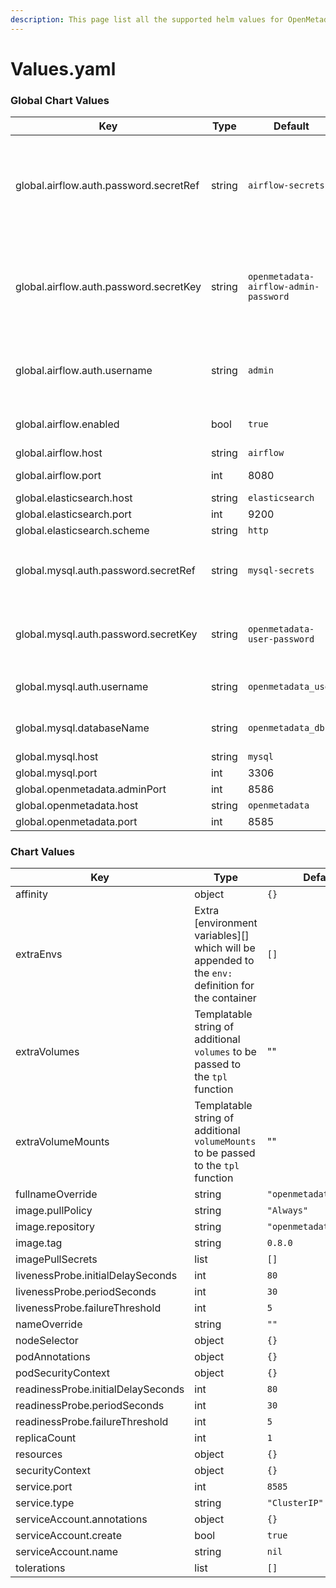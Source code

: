 ```yaml
---
description: This page list all the supported helm values for OpenMetadata Helm Charts
---
```


# Values.yaml

### Global Chart Values

| Key                                    | Type   | Default                               | Description                                                                                                                                     |
| -------------------------------------- | ------ | ------------------------------------- | ----------------------------------------------------------------------------------------------------------------------------------------------- |
| global.airflow.auth.password.secretRef | string | `airflow-secrets`                     | The reference to a secret containing airflow authentication password wrapped in `kubernetes secrets.`Required global.airflow.enabled is 'true'. |
| global.airflow.auth.password.secretKey | string | `openmetadata-airflow-admin-password` | The key of a secret containing airflow authentication password wrapped in `kubernetes secrets.`Required global.airflow.enabled is 'true'.       |
| global.airflow.auth.username           | string | `admin`                               | Username for airflow configuration. Required global.airflow.enabled is 'true'.                                                                  |
| global.airflow.enabled                 | bool   | `true`                                | Whether airflow configuration is enabled.                                                                                                       |
| global.airflow.host                    | string | `airflow`                             | Airflow Endpoint URI.                                                                                                                           |
| global.airflow.port                    | int    | 8080                                  | Airflow Endpoint URI port.                                                                                                                      |
| global.elasticsearch.host              | string | `elasticsearch`                       |                                                                                                                                                 |
| global.elasticsearch.port              | int    | 9200                                  |                                                                                                                                                 |
| global.elasticsearch.scheme            | string | `http`                                |                                                                                                                                                 |
| global.mysql.auth.password.secretRef   | string | `mysql-secrets`                       | The reference to a secret containing mysql authentication password wrapped in `kubernetes secrets`                                              |
| global.mysql.auth.password.secretKey   | string | `openmetadata-user-password`          | The key of a secret  containing mysql authentication password wrapped in `kubernetes secrets`                                                   |
| global.mysql.auth.username             | string | `openmetadata_user`                   | Username for mysql openmetadata configuration                                                                                                   |
| global.mysql.databaseName              | string | `openmetadata_db`                     | Database Name for mysql openmetadata configuration                                                                                              |
| global.mysql.host                      | string | `mysql`                               |                                                                                                                                                 |
| global.mysql.port                      | int    | 3306                                  |                                                                                                                                                 |
| global.openmetadata.adminPort          | int    | 8586                                  |                                                                                                                                                 |
| global.openmetadata.host               | string | `openmetadata`                        |                                                                                                                                                 |
| global.openmetadata.port               | int    | 8585                                  |                                                                                                                                                 |

### Chart Values

| Key                                | Type                                                                                                | Default                 |
| ---------------------------------- | --------------------------------------------------------------------------------------------------- | ----------------------- |
| affinity                           | object                                                                                              | `{}`                    |
| extraEnvs                          | Extra \[environment variables]\[] which will be appended to the `env:` definition for the container | `[]`                    |
| extraVolumes                       | Templatable string of additional `volumes` to be passed to the `tpl` function                       | ""                      |
| extraVolumeMounts                  | Templatable string of additional `volumeMounts` to be passed to the `tpl` function                  | ""                      |
| fullnameOverride                   | string                                                                                              | `"openmetadata"`        |
| image.pullPolicy                   | string                                                                                              | `"Always"`              |
| image.repository                   | string                                                                                              | `"openmetadata/server"` |
| image.tag                          | string                                                                                              | `0.8.0`                 |
| imagePullSecrets                   | list                                                                                                | `[]`                    |
| livenessProbe.initialDelaySeconds  | int                                                                                                 | `80`                    |
| livenessProbe.periodSeconds        | int                                                                                                 | `30`                    |
| livenessProbe.failureThreshold     | int                                                                                                 | `5`                     |
| nameOverride                       | string                                                                                              | `""`                    |
| nodeSelector                       | object                                                                                              | `{}`                    |
| podAnnotations                     | object                                                                                              | `{}`                    |
| podSecurityContext                 | object                                                                                              | `{}`                    |
| readinessProbe.initialDelaySeconds | int                                                                                                 | `80`                    |
| readinessProbe.periodSeconds       | int                                                                                                 | `30`                    |
| readinessProbe.failureThreshold    | int                                                                                                 | `5`                     |
| replicaCount                       | int                                                                                                 | `1`                     |
| resources                          | object                                                                                              | `{}`                    |
| securityContext                    | object                                                                                              | `{}`                    |
| service.port                       | int                                                                                                 | `8585`                  |
| service.type                       | string                                                                                              | `"ClusterIP"`           |
| serviceAccount.annotations         | object                                                                                              | `{}`                    |
| serviceAccount.create              | bool                                                                                                | `true`                  |
| serviceAccount.name                | string                                                                                              | `nil`                   |
| tolerations                        | list                                                                                                | `[]`                    |
